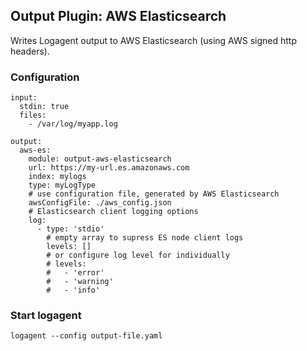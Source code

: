 ## Output Plugin: AWS Elasticsearch

Writes Logagent output to AWS Elasticsearch (using AWS signed http headers). 
 
### Configuration

```
input: 
  stdin: true
  files: 
    - /var/log/myapp.log

output:
  aws-es: 
    module: output-aws-elasticsearch
    url: https://my-url.es.amazonaws.com
    index: mylogs
    type: myLogType
    # use configuration file, generated by AWS Elasticsearch
    awsConfigFile: ./aws_config.json
    # Elasticsearch client logging options
    log:
      - type: 'stdio'
        # empty array to supress ES node client logs
        levels: []
        # or configure log level for individually 
        # levels:
        #   - 'error' 
        #   - 'warning'
        #   - 'info'

```

### Start logagent

```
logagent --config output-file.yaml
```